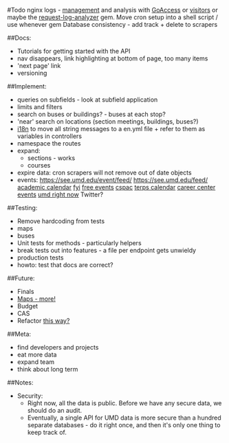 #Todo
nginx logs - [management](https://www.digitalocean.com/community/tutorials/how-to-configure-logging-and-log-rotation-in-nginx-on-an-ubuntu-vps) and analysis with [GoAccess](http://goaccess.io/) or [visitors](http://www.hping.org/visitors/) or maybe the [request-log-analyzer](https://github.com/wvanbergen/request-log-analyzer) gem.
Move cron setup into a shell script / use whenever gem
Database consistency - add track + delete to scrapers

##Docs:
  - Tutorials for getting started with the API
  - nav disappears, link highlighting at bottom of page, too many items
  - 'next page' link
  - versioning

##Implement:
  - queries on subfields - look at subfield application
  - limits and filters
  - search on buses or buildings? - buses at each stop?
  - 'near' search on locations (section meetings, buildings, buses?)
  - [i18n](http://edgeguides.rubyonrails.org/i18n.html) to move all string messages to a en.yml file + refer to them as variables in controllers 
  - namespace the routes
  - expand:
    - sections - works
    - courses
  - expire data: cron scrapers will not remove out of date objects
  - events:
    https://see.umd.edu/event/feed/
  https://see.umd.edu/feed/
  [academic calendar](http://registrar.umd.edu/calendar.html)
  [fyi](https://www.umd.edu/fyi/)
  [free events](http://www.freestuff.umd.edu/events.cfm)
  [cspac](http://theclarice.umd.edu/calendar)
  [terps calendar](http://www.umterps.com/calendar/events/)
  [career center events](http://www.careercenter.umd.edu/events.cfm)
  [umd right now](http://www.umdrightnow.umd.edu/spark)
  Twitter?

##Testing:
  - Remove hardcoding from tests
  - maps
  - buses
  - Unit tests for methods - particularly helpers
  - break tests out into features - a file per endpoint gets unwieldy
  - production tests
  - howto: test that docs are correct?

##Future:
  - Finals 
  - [Maps - more!](http://maps.umd.edu/arcgis/rest/services)
  - Budget
  - CAS
  - Refactor [this way?](http://stackoverflow.com/questions/5015471/using-sinatra-for-larger-projects-via-multiple-files)

##Meta:
 - find developers and projects
 - eat more data
 - expand team
 - think about long term

##Notes:
- Security: 
  - Right now, all the data is public. Before we have any secure data, we should do an audit.
  - Eventually, a single API for UMD data is more secure than a hundred separate databases - do it right once, and then it's only one thing to keep track of.